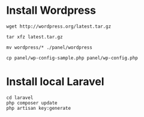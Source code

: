 # Install Wordpress
```
wget http://wordpress.org/latest.tar.gz

tar xfz latest.tar.gz

mv wordpress/* ./panel/wordpress

cp panel/wp-config-sample.php panel/wp-config.php
```

# Install local Laravel
```
cd laravel
php composer update
php artisan key:generate
```